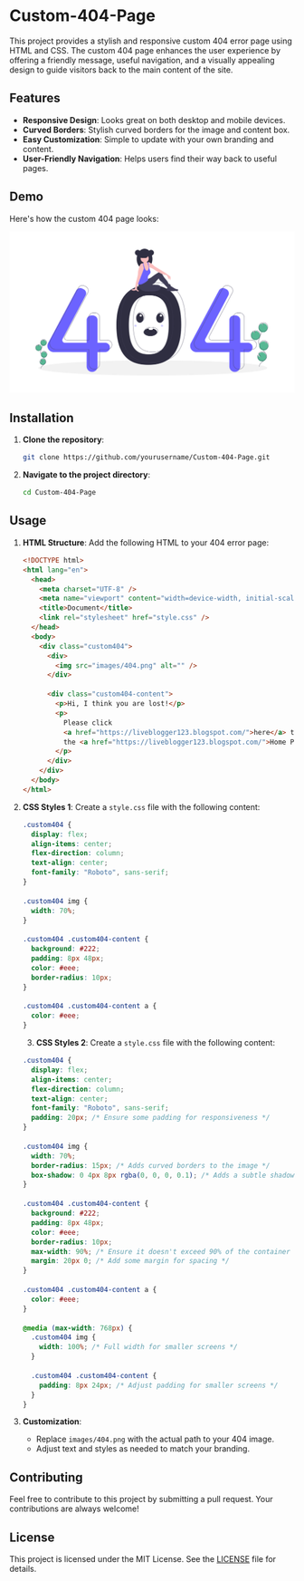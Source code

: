 # Custom-404-Page

This project provides a stylish and responsive custom 404 error page using HTML and CSS. The custom 404 page enhances the user experience by offering a friendly message, useful navigation, and a visually appealing design to guide visitors back to the main content of the site.

## Features
- **Responsive Design**: Looks great on both desktop and mobile devices.
- **Curved Borders**: Stylish curved borders for the image and content box.
- **Easy Customization**: Simple to update with your own branding and content.
- **User-Friendly Navigation**: Helps users find their way back to useful pages.

## Demo
Here's how the custom 404 page looks:

![Custom 404 Page](https://github.com/TechyShreyansh/Custom-404-Page-Master/blob/main/Images/404.png)

## Installation

1. **Clone the repository**:
    ```sh
    git clone https://github.com/yourusername/Custom-404-Page.git
    ```
2. **Navigate to the project directory**:
    ```sh
    cd Custom-404-Page
    ```

## Usage

1. **HTML Structure**:
    Add the following HTML to your 404 error page:
    ```html
    <!DOCTYPE html>
    <html lang="en">
      <head>
        <meta charset="UTF-8" />
        <meta name="viewport" content="width=device-width, initial-scale=1.0" />
        <title>Document</title>
        <link rel="stylesheet" href="style.css" />
      </head>
      <body>
        <div class="custom404">
          <div>
            <img src="images/404.png" alt="" />
          </div>

          <div class="custom404-content">
            <p>Hi, I think you are lost!</p>
            <p>
              Please click
              <a href="https://liveblogger123.blogspot.com/">here</a> to go back to
              the <a href="https://liveblogger123.blogspot.com/">Home Page</a>
            </p>
          </div>
        </div>
      </body>
    </html>
    ```

2. **CSS Styles 1**:
    Create a `style.css` file with the following content:
    ```css
    .custom404 {
      display: flex;
      align-items: center;
      flex-direction: column;
      text-align: center;
      font-family: "Roboto", sans-serif;
    }

    .custom404 img {
      width: 70%;
    }

    .custom404 .custom404-content {
      background: #222;
      padding: 8px 48px;
      color: #eee;
      border-radius: 10px;
    }

    .custom404 .custom404-content a {
      color: #eee;
    }
    ```

    3. **CSS Styles 2**:
    Create a `style.css` file with the following content:
    ```css
    .custom404 {
      display: flex;
      align-items: center;
      flex-direction: column;
      text-align: center;
      font-family: "Roboto", sans-serif;
      padding: 20px; /* Ensure some padding for responsiveness */
    }
    
    .custom404 img {
      width: 70%;
      border-radius: 15px; /* Adds curved borders to the image */
      box-shadow: 0 4px 8px rgba(0, 0, 0, 0.1); /* Adds a subtle shadow for better visual effect */
    }
    
    .custom404 .custom404-content {
      background: #222;
      padding: 8px 48px;
      color: #eee;
      border-radius: 10px;
      max-width: 90%; /* Ensure it doesn't exceed 90% of the container width */
      margin: 20px 0; /* Add some margin for spacing */
    }
    
    .custom404 .custom404-content a {
      color: #eee;
    }
    
    @media (max-width: 768px) {
      .custom404 img {
        width: 100%; /* Full width for smaller screens */
      }
    
      .custom404 .custom404-content {
        padding: 8px 24px; /* Adjust padding for smaller screens */
      }
    }    
    ```

4. **Customization**:
    - Replace `images/404.png` with the actual path to your 404 image.
    - Adjust text and styles as needed to match your branding.

## Contributing
Feel free to contribute to this project by submitting a pull request. Your contributions are always welcome!

## License
This project is licensed under the MIT License. See the [LICENSE](LICENSE) file for details.
